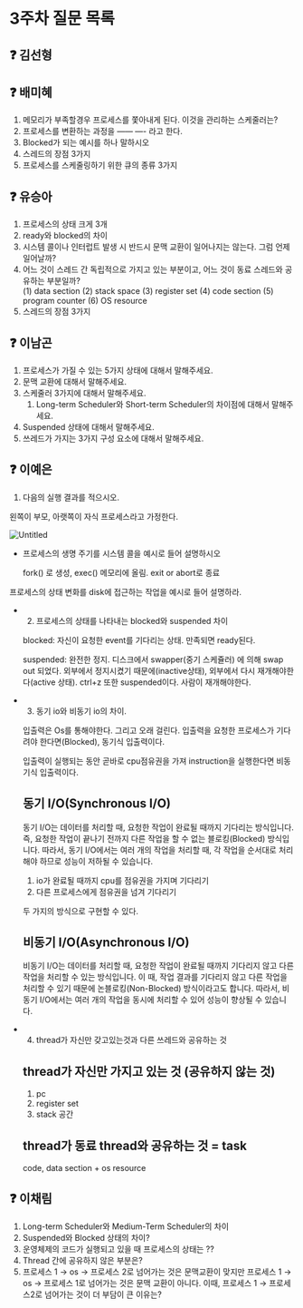 # 3주차 질문 목록

## ❓ 김선형


## ❓ 배미혜
1. 메모리가 부족할경우 프로세스를 쫓아내게 된다. 이것을 관리하는 스케줄러는?
2. 프로세스를 변환하는 과정을 —— —- 라고 한다.
3. Blocked가 되는 예시를 하나 말하시오
4. 스레드의 장점 3가지
5. 프로세스를 스케줄링하기 위한 큐의 종류 3가지

## ❓ 유승아

1. 프로세스의 상태 크게 3개
2. ready와 blocked의 차이
3. 시스템 콜이나 인터럽트 발생 시 반드시 문맥 교환이 일어나지는 않는다. 그럼 언제 일어날까?
4. 어느 것이 스레드 간 독립적으로 가지고 있는 부분이고, 어느 것이 동료 스레드와 공유하는 부분일까?  
(1) data section
(2) stack space
(3) register set
(4) code section
(5) program counter
(6) OS resource
5. 스레드의 장점 3가지

## ❓ 이남곤

1. 프로세스가 가질 수 있는 5가지 상태에 대해서 말해주세요.
2. 문맥 교환에 대해서 말해주세요.
3. 스케줄러 3가지에 대해서 말해주세요.
    1. Long-term Scheduler와 Short-term Scheduler의 차이점에 대해서 말해주세요.
4. Suspended 상태에 대해서 말해주세요.
5. 쓰레드가 가지는 3가지 구성 요소에 대해서 말해주세요.

## ❓ 이예은
1. 다음의 실행 결과를 적으시오.

왼쪽이 부모, 아랫쪽이 자식 프로세스라고 가정한다.

![Untitled](https://s3-us-west-2.amazonaws.com/secure.notion-static.com/8513bec7-731b-42a2-9158-1598fe86376d/Untitled.png)

- 프로세스의 생명 주기를 시스템 콜을 예시로 들어 설명하시오
    
    fork() 로 생성, exec() 메모리에 올림. exit or abort로 종료
    

프로세스의 상태 변화를 disk에 접근하는 작업을 예시로 들어 설명하라.

- 2. 프로세스의 상태를 나타내는 blocked와 suspended 차이
    
    blocked: 자신이 요청한 event를 기다리는 상태. 만족되면 ready된다. 
    
    suspended:  완전한 정지. 디스크에서 swapper(중기 스케쥴러) 에 의해 swap out 되었다. 
    외부에서 정지시켰기 때문에(inactive상태), 외부에서 다시 재개해야한다(active 상태).
    ctrl+z 또한 suspended이다. 사람이 재개해야한다.
    
- 3. 동기 io와 비동기 io의 차이.
    
    입출력은 Os를 통해야한다. 그리고 오래 걸린다. 입출력을 요청한 프로세스가 기다려야 한다면(Blocked), 동기식 입출력이다. 
    
    입출력이 실행되는 동안 곧바로 cpu점유권을 가져 instruction을 실행한다면 비동기식 입출력이다.
    
    ## 동기 I/O(Synchronous I/O)
    
    동기 I/O는 데이터를 처리할 때, 요청한 작업이 완료될 때까지 기다리는 방식입니다. 즉, 요청한 작업이 끝나기 전까지 다른 작업을 할 수 없는 블로킹(Blocked) 방식입니다. 따라서, 동기 I/O에서는 여러 개의 작업을 처리할 때, 각 작업을 순서대로 처리해야 하므로 성능이 저하될 수 있습니다.
    
    1. io가 완료될 때까지 cpu를 점유권을 가지며 기다리기
    2. 다른 프로세스에게 점유권을 넘겨 기다리기
    
    두 가지의 방식으로 구현할 수 있다.
    
    ## 비동기 I/O(Asynchronous I/O)
    
    비동기 I/O는 데이터를 처리할 때, 요청한 작업이 완료될 때까지 기다리지 않고 다른 작업을 처리할 수 있는 방식입니다. 이 때, 작업 결과를 기다리지 않고 다른 작업을 처리할 수 있기 때문에 논블로킹(Non-Blocked) 방식이라고도 합니다. 따라서, 비동기 I/O에서는 여러 개의 작업을 동시에 처리할 수 있어 성능이 향상될 수 있습니다.
    
- 4. thread가 자신만 갖고있는것과 다른 쓰레드와 공유하는 것
    
    ## thread가 자신만 가지고 있는 것 (공유하지 않는 것)
    
    1. pc
    2. register set
    3. stack 공간
    
    ## thread가 동료 thread와 공유하는 것 = task
    
    code, data section + os resource
    

## ❓ 이채림
1.  Long-term Scheduler와 Medium-Term Scheduler의 차이
2. Suspended와 Blocked 상태의 차이?
3. 운영체제의 코드가 실행되고 있을 때 프로세스의 상태는 ?? 
4. Thread 간에 공유하지 않은 부분은?
5. 프로세스 1 → os → 프로세스 2로 넘어가는 것은 문맥교환이 맞지만
    프로세스 1 → os → 프로세스 1로 넘어가는 것은 문맥 교환이 아니다. 
    이때, 프로세스 1 → 프로세스2로 넘어가는 것이 더 부담이 큰 이유는?
